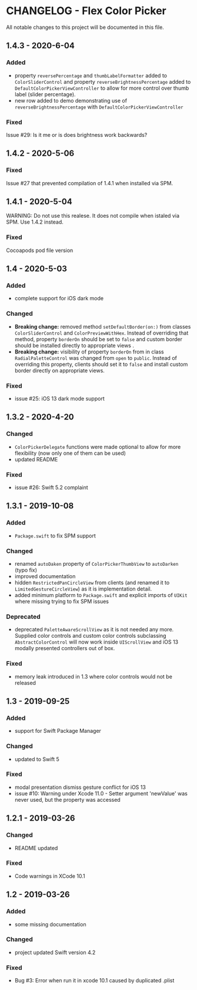 # CHANGELOG - Flex Color Picker

All notable changes to this project will be documented in this file.

## 1.4.3 - 2020-6-04

### Added
- property `reversePercentage` and `thumbLabelFormatter` added to `ColorSliderControl` and property `reverseBrightnessPercentage` added to `DefaultColorPickerViewController` to allow for more control over thumb label (slider percentage).
- new row added to demo demonstrating use of `reverseBrightnessPercentage` with `DefaultColorPickerViewController`

### Fixed
Issue  #29: Is it me or is does brightness work backwards?

## 1.4.2 - 2020-5-06

### Fixed
Issue #27 that prevented compilation of 1.4.1 when installed via SPM. 

## 1.4.1 - 2020-5-04

WARNING: Do not use this realese. It does not compile when istaled via SPM. Use 1.4.2 instead.

### Fixed
Cocoapods pod file version

## 1.4 - 2020-5-03

### Added
- complete support for iOS dark mode

### Changed
- **Breaking change:** removed method `setDefaultBorder(on:)` from classes `ColorSliderControl` and `ColorPreviewWithHex`. Instead of overriding that method, property `borderOn` should be set to `false` and custom border should be installed directly to appropriate views .
- **Breaking change:** visibility of property `borderOn` from in class `RadialPaletteControl` was changed from `open` to `public`. Instead of overriding this property, clients should set it to `false` and install custom border directly on appropriate views.

### Fixed
- issue #25: iOS 13 dark mode support

## 1.3.2 - 2020-4-20

### Changed
- `ColorPickerDelegate` functions were made optional to allow for more flexibility (now only one of them can be used)
- updated README

### Fixed
- issue #26: Swift  5.2 complaint 

## 1.3.1 - 2019-10-08

### Added
- `Package.swift` to fix SPM support 

### Changed
- renamed `autoDaken` property of `ColorPickerThumbView` to `autoDarken` (typo fix)
- improved documentation
- hidden `RestrictedPanCircleView` from clients (and renamed it to `LimitedGestureCircleView`) as it is implementation detail. 
- added minimum platform to `Package.swift` and explicit imports of `UIKit` where missing trying to fix SPM issues   

### Deprecated
- deprecated `PaletteAwareScrollView` as it is not needed any more. Supplied color controls and custom color controls subclassing `AbstractColorControl` will now work inside `UIScrollView` and iOS 13 modally presented controllers out of box.

### Fixed
- memory leak introduced in 1.3 where color controls would not be released

## 1.3 - 2019-09-25

### Added
- support for Swift Package Manager

### Changed
- updated to Swift 5

### Fixed
- modal presentation dismiss gesture conflict for iOS 13
- issue #10: Warning under Xcode 11.0 - Setter argument 'newValue' was never used, but the property was accessed

## 1.2.1 - 2019-03-26

### Changed
- README updated 

### Fixed
- Code warnings in XCode 10.1


## 1.2 - 2019-03-26

### Added
- some missing documentation

### Changed
- project updated Swift version 4.2

### Fixed
- Bug #3: Error when run it in xcode 10.1 caused by duplicated .plist
